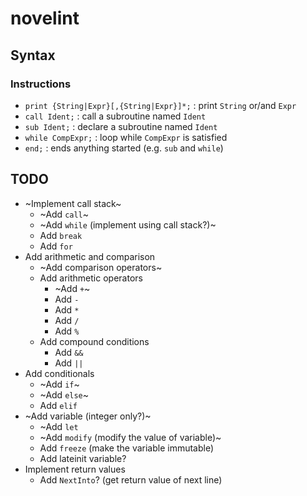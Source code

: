 # novelint

## Syntax

### Instructions
- `print {String|Expr}[,{String|Expr}]*;` : print `String` or/and `Expr`
- `call Ident;` : call a subroutine named `Ident`
- `sub Ident;` : declare a subroutine named `Ident`
- `while CompExpr;` : loop while `CompExpr` is satisfied
- `end;` : ends anything started (e.g. `sub` and `while`)

## TODO
- ~Implement call stack~
    - ~Add `call`~
    - ~Add `while` (implement using call stack?)~
    - Add `break`
    - Add `for`
- Add arithmetic and comparison
    - ~Add comparison operators~
    - Add arithmetic operators
        - ~Add `+`~
        - Add `-`
        - Add `*`
        - Add `/`
        - Add `%`
    - Add compound conditions
        - Add `&&`
        - Add `||`
- Add conditionals
    - ~Add `if`~
    - ~Add `else`~
    - Add `elif`
- ~Add variable (integer only?)~
    - ~Add `let`
    - ~Add `modify` (modify the value of variable)~
    - Add `freeze` (make the variable immutable)
    - Add lateinit variable?
- Implement return values
    - Add `NextInto`? (get return value of next line)

